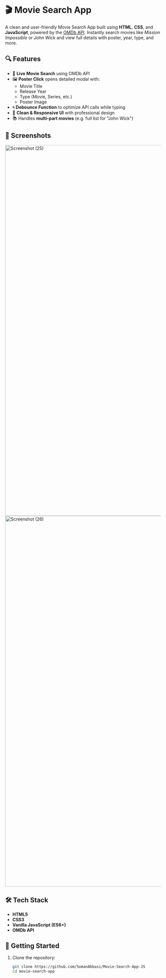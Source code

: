 # 🎬 Movie Search App

A clean and user-friendly Movie Search App built using **HTML**, **CSS**, and **JavaScript**, powered by the [OMDb API](http://www.omdbapi.com/). Instantly search movies like _Mission Impossible_ or _John Wick_ and view full details with poster, year, type, and more.

## 🔍 Features

- 🎥 **Live Movie Search** using OMDb API
- 🖼️ **Poster Click** opens detailed modal with:
  - Movie Title
  - Release Year
  - Type (Movie, Series, etc.)
  - Poster Image
- 🌀 **Debounce Function** to optimize API calls while typing
- 🎨 **Clean & Responsive UI** with professional design
- 📚 Handles **multi-part movies** (e.g. full list for "John Wick")

## 📸 Screenshots
<img width="1920" height="1200" alt="Screenshot (25)" src="https://github.com/user-attachments/assets/1553c6e8-a03e-4310-af26-4025be5b0526" />

<img width="1920" height="1200" alt="Screenshot (26)" src="https://github.com/user-attachments/assets/6bfe96a3-7426-459c-a927-d18ca21f5426" />


## 🛠️ Tech Stack

- **HTML5**
- **CSS3**
- **Vanilla JavaScript (ES6+)**
- **OMDb API**

## 🚀 Getting Started

1. Clone the repository:

   ```bash
   git clone https://github.com/SomanAbbasi/Movie-Search-App-JS
   cd movie-search-app
